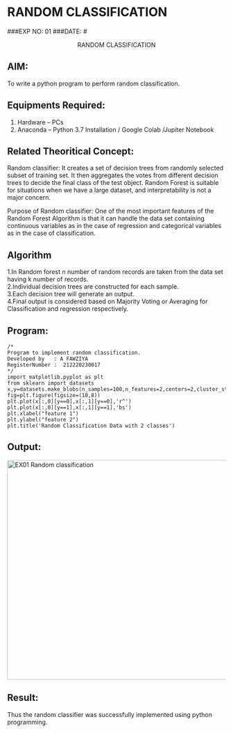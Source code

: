 # RANDOM CLASSIFICATION
###EXP NO: 01
###DATE:
#<p align="center">RANDOM CLASSIFICATION</p>
## AIM:
To write a python program to perform random classification.

## Equipments Required:
1. Hardware – PCs
2. Anaconda – Python 3.7 Installation / Google Colab /Jupiter Notebook

## Related Theoritical Concept:
Random classifier: It creates a set of decision trees from randomly selected subset of training set. It then aggregates the votes from different decision trees to decide the final class of the test object. Random Forest is suitable for situations when we have a large dataset, and interpretability is not a major concern.

Purpose of Random classifier: One of the most important features of the Random Forest Algorithm is that it can handle the data set containing continuous variables as in the case of regression and categorical variables as in the case of classification.

## Algorithm
1.In Random forest n number of random records are taken from the data set having k number of records.<br>
2.Individual decision trees are constructed for each sample.<br>
3.Each decision tree will generate an output.<br>
4.Final output is considered based on Majority Voting or Averaging for Classification and regression respectively.<br>

## Program:
```
/*
Program to implement random classification.
Developed by   : A FAWZIYA
RegisterNumber :  212220230017
*/
import matplotlib.pyplot as plt
from sklearn import datasets
x,y=datasets.make_blobs(n_samples=100,n_features=2,centers=2,cluster_std=1.05,random_state=2)
fig=plt.figure(figsize=(10,8))
plt.plot(x[:,0][y==0],x[:,1][y==0],'r^')
plt.plot(x[:,0][y==1],x[:,1][y==1],'bs')
plt.xlabel("feature 1")
plt.ylabel("feature 2")
plt.title('Random Classification Data with 2 classes')
```

## Output:
<img width="505" alt="EX01 Random classification" src="https://user-images.githubusercontent.com/75235022/164521859-a2872a1d-22af-40db-9b37-8947feb0b0ff.png">



## Result:
Thus the random classifier was successfully implemented using python programming.
